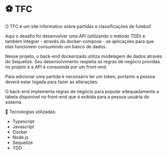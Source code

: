 # :soccer: TFC

O TFC é um site informativo sobre partidas e classificações de futebol! 

Aqui o desafio foi desenvolver uma API (utilizando o método TDD) e também integrar - através do docker-compose - 
as aplicações para que elas funcionem consumindo um banco de dados.

Nesse projeto, o back-end dockerizado utiliza modelagem de dados através do Sequelize.
Seu desenvolvimento respeita as regras de negócio providas no projeto e a API é consumida por um front-end.

Para adicionar uma partida é necessário ter um token, portanto a pessoa deverá estar logada para fazer as alterações. 


O  back-end implementa regras de negócio para popular adequadamente a tabela disponível no front-end
que é exibida para a pessoa usuária do sistema.

:goal_net: Tecnologias utilizadas:
- Typescript
- Javascript
- Docker
- Node.js
- Sequelize
- TDD
